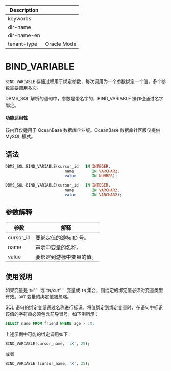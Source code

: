 | Description   |                 |
|---------------|-----------------|
| keywords      |                 |
| dir-name      |                 |
| dir-name-en   |                 |
| tenant-type   | Oracle Mode     |

# BIND_VARIABLE

`BIND_VARIABLE` 存储过程用于绑定参数，每次调用为一个参数绑定一个值，多个参数需要调用多次。

DBMS_SQL 解析的语句中，参数是带名字的，BIND_VARIABLE 操作也通过名字绑定。

  <main id="notice" >
    <h4>功能适用性</h4>
    <p>该内容仅适用于 OceanBase 数据库企业版。OceanBase 数据库社区版仅提供 MySQL 模式。</p>
  </main>

## 语法

```sql
DBMS_SQL.BIND_VARIABLE(cursor_id   IN INTEGER,
                          name        IN VARCHAR2,
                          value       IN NUMBER);
                          
DBMS_SQL.BIND_VARIABLE(cursor_id   IN INTEGER,
                          name        IN VARCHAR2,
                          value       IN VARCHAR2);
```



## 参数解释



|  **参数**   |    **解释**     |
|-----------|---------------|
| cursor_id | 要绑定值的游标 ID 号。 |
| name      | 声明中变量的名称。     |
| value     | 要绑定到游标中变量的值。  |



## 使用说明

如果变量是 `IN`` `或 `IN/OUT`` `变量或 `IN` 集合，则给定的绑定值必须对变量类型有效。`OUT` 变量的绑定值被忽略。

SQL 语句的绑定变量通过名称进行标识。将值绑定到绑定变量时，在语句中标识该值的字符串必须包含前导冒号，如下例所示：

```sql
SELECT name FROM friend WHERE age > :X;
```



上述示例中可能的绑定调用如下：

```sql
BIND_VARIABLE(cursor_name, ':X', 25);
```



或者

```sql
BIND_VARIABLE (cursor_name, 'X', 25);
```



